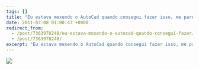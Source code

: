 ```yaml
---
tags: []
title: "Eu estava mexendo o AutoCad quando consegui fazer isso, me pareceu bonito, um resort no meio do deserto. Quando terminei coloquei um efeito de foto antiga no PhotoShop e está aí o resultado."
date: 2011-07-08 01:00:47 +0000
redirect_from:
  - /post/7363978240/eu-estava-mexendo-o-autocad-quando-consegui-fazer/
  - /post/7363978240/
excerpt: "Eu estava mexendo o AutoCad quando consegui fazer isso, me pareceu bonito, um resort no meio do deserto. Quando terminei coloquei um efeito de foto antiga no PhotoShop e está aí o resultado."
---
```


![](https://36.media.tumblr.com/tumblr_lnzphbwwBd1qma17bo1_1280.png)


